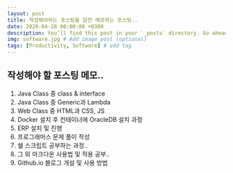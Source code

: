```yaml
---
layout: post
title: 작성해야하는 포스팅들 잠깐 메모하는 포스팅..
date: 2020-04-28 00:00:00 +0300
description: You’ll find this post in your `_posts` directory. Go ahead and edit it and re-build the site to see your changes. # Add post description (optional)
img: software.jpg # Add image post (optional)
tags: [Productivity, Software] # add tag
---
```


## 작성해야 할 포스팅 메모..

1. Java Class 중 class & interface
2. Java Class 중 Generic과 Lambda
3. Web Class 중 HTML과 CSS, JS
4. Docker 설치 후 컨테이너에 OracleDB 설치 과정
5. ERP 설치 및 진행
6. 프로그래머스 문제 풀이 작성
7. 쉘 스크립트 공부하는 과정..
8. 그 외 마크다운 사용법 및 적용 공부..
9. Github.io 블로그 개설 및 사용 방법
